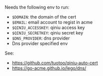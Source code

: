 Needs the following env to run:

- `$DOMAIN`: the domain of the cert
- `$EMAIL`: email account to regist in acme
- `$QINIU_ACCESSKEY`: qiniu access key
- `$QINIU_SECRETKEY`: qiniu secret key
- `$DNS_PROVIDER`: dns provider
- Dns provider specified env

See:

- https://github.com/tuotoo/qiniu-auto-cert
- https://go-acme.github.io/lego/dns/

